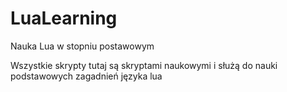 # LuaLearning
Nauka Lua w stopniu postawowym

Wszystkie skrypty tutaj są skryptami naukowymi i służą do nauki podstawowych zagadnień języka lua

